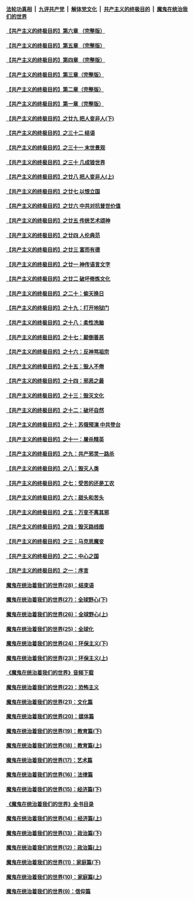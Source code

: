 ####  [法轮功真相](../../../../basic/blob/master/README.md?t=02091426) &nbsp;|&nbsp; [九评共产党](../../../../9ping.md/blob/master/README.md?t=02091426) &nbsp;|&nbsp; [解体党文化](../../../../jtdwh.md/blob/master/README.md?t=02091426)  &nbsp;|&nbsp; [共产主义的终极目的](../../../../gczydzjmd.md/blob/master/README.md?t=02091426) &nbsp;|&nbsp; [魔鬼在统治我们的世界](../../../../mgztzwmdsj.md/blob/master/README.md?t=02091426) 

#### [【共产主义的终极目的】第六章 （完整版）](../pages/nsc422/n11428913.md?t=02091426) 

#### [【共产主义的终极目的】第五章 （完整版）](../pages/nsc422/n11428912.md?t=02091426) 

#### [【共产主义的终极目的】第四章 （完整版）](../pages/nsc422/n11428907.md?t=02091426) 

#### [【共产主义的终极目的】第三章（完整版）](../pages/nsc422/n11428848.md?t=02091426) 

#### [【共产主义的终极目的】第二章（完整版）](../pages/nsc422/n11428831.md?t=02091426) 

#### [【共产主义的终极目的】第一章（完整版）](../pages/nsc422/n11417651.md?t=02091426) 

#### [【共产主义的终极目的】之廿九 把人变非人(下)](../pages/nsc422/n11344140.md?t=02091426) 

#### [【共产主义的终极目的】之三十二 结语](../pages/nsc422/n11360535.md?t=02091426) 

#### [【共产主义的终极目的】之三十一 末世景观](../pages/nsc422/n11351129.md?t=02091426) 

#### [【共产主义的终极目的】之三十 几成狼世界](../pages/nsc422/n11348280.md?t=02091426) 

#### [【共产主义的终极目的】之廿八 把人变非人(上)](../pages/nsc422/n11340492.md?t=02091426) 

#### [【共产主义的终极目的】之廿七 以恨立国](../pages/nsc422/n11336944.md?t=02091426) 

#### [【共产主义的终极目的】之廿六 中共对抗普世价值](../pages/nsc422/n11324785.md?t=02091426) 

#### [【共产主义的终极目的】之廿五 传统艺术颂神](../pages/nsc422/n11296396.md?t=02091426) 

#### [【共产主义的终极目的】之廿四 人伦典范](../pages/nsc422/n11296397.md?t=02091426) 

#### [【共产主义的终极目的】之廿三 富而有德](../pages/nsc422/n11283598.md?t=02091426) 

#### [【共产主义的终极目的】之廿一 神传语言文字](../pages/nsc422/n11263265.md?t=02091426) 

#### [【共产主义的终极目的】之廿二 破坏修炼文化](../pages/nsc422/n11245728.md?t=02091426) 

#### [【共产主义的终极目的】之二十：偷天换日](../pages/nsc422/n11238846.md?t=02091426) 

#### [【共产主义的终极目的】之十九：打开地狱门](../pages/nsc422/n11206376.md?t=02091426) 

#### [【共产主义的终极目的】之十八：柔性洗脑](../pages/nsc422/n11199994.md?t=02091426) 

#### [【共产主义的终极目的】之十七：颠倒善恶](../pages/nsc422/n11179782.md?t=02091426) 

#### [【共产主义的终极目的】之十六：反神骂祖宗](../pages/nsc422/n11166798.md?t=02091426) 

#### [【共产主义的终极目的】之十五：毁人不倦](../pages/nsc422/n11166792.md?t=02091426) 

#### [【共产主义的终极目的】之十四：邪恶之最](../pages/nsc422/n11150249.md?t=02091426) 

#### [【共产主义的终极目的】之十三：毁灭文化](../pages/nsc422/n11135227.md?t=02091426) 

#### [【共产主义的终极目的】之十二：破坏自然](../pages/nsc422/n11135214.md?t=02091426) 

#### [【共产主义的终极目的】之十：苏俄预演 中共登台](../pages/nsc422/n11118424.md?t=02091426) 

#### [【共产主义的终极目的】之十一：屠杀精英](../pages/nsc422/n11118442.md?t=02091426) 

#### [【共产主义的终极目的】之九：共产邪灵一路杀](../pages/nsc422/n11114139.md?t=02091426) 

#### [【共产主义的终极目的】之八：毁灭人类](../pages/nsc422/n11108503.md?t=02091426) 

#### [【共产主义的终极目的】之七：受苦的还是工农](../pages/nsc422/n11101809.md?t=02091426) 

#### [【共产主义的终极目的】之六：甜头和苦头](../pages/nsc422/n11096971.md?t=02091426) 

#### [【共产主义的终极目的】之五：万变不离其邪](../pages/nsc422/n11091285.md?t=02091426) 

#### [【共产主义的终极目的】之四：毁灭路线图](../pages/nsc422/n11086284.md?t=02091426) 

#### [【共产主义的终极目的】之三：马克思魔变](../pages/nsc422/n11061941.md?t=02091426) 

#### [【共产主义的终极目的】之二：中心之国](../pages/nsc422/n11047728.md?t=02091426) 

#### [【共产主义的终极目的】之一：序言](../pages/nsc422/n11086077.md?t=02091426) 

#### [魔鬼在统治着我们的世界(28)：结束语](../pages/nsc422/n10936246.md?t=02091426) 

#### [魔鬼在统治着我们的世界(27)：全球野心(下)](../pages/nsc422/n10928319.md?t=02091426) 

#### [魔鬼在统治着我们的世界(26)：全球野心(上)](../pages/nsc422/n10900318.md?t=02091426) 

#### [魔鬼在统治着我们的世界(25)：全球化](../pages/nsc422/n10788205.md?t=02091426) 

#### [魔鬼在统治着我们的世界(24)：环保主义(下)](../pages/nsc422/n10695307.md?t=02091426) 

#### [魔鬼在统治着我们的世界(23)：环保主义(上)](../pages/nsc422/n10688613.md?t=02091426) 

#### [《魔鬼在统治着我们的世界》音频下载](../pages/nsc422/n10635553.md?t=02091426) 

#### [魔鬼在统治着我们的世界(22)：恐怖主义](../pages/nsc422/n10614727.md?t=02091426) 

#### [魔鬼在统治着我们的世界(21)：文化篇](../pages/nsc422/n10597706.md?t=02091426) 

#### [魔鬼在统治着我们的世界(20)：媒体篇](../pages/nsc422/n10586579.md?t=02091426) 

#### [魔鬼在统治着我们的世界(19)：教育篇(下)](../pages/nsc422/n10564808.md?t=02091426) 

#### [魔鬼在统治着我们的世界(18)：教育篇(上)](../pages/nsc422/n10526970.md?t=02091426) 

#### [魔鬼在统治着我们的世界(17)：艺术篇](../pages/nsc422/n10499093.md?t=02091426) 

#### [魔鬼在统治着我们的世界(16)：法律篇](../pages/nsc422/n10485969.md?t=02091426) 

#### [魔鬼在统治着我们的世界(15)：经济篇(下)](../pages/nsc422/n10469975.md?t=02091426) 

#### [《魔鬼在统治着我们的世界》全书目录](../pages/nsc422/n10464261.md?t=02091426) 

#### [魔鬼在统治着我们的世界(14)：经济篇(上)](../pages/nsc422/n10457370.md?t=02091426) 

#### [魔鬼在统治着我们的世界(13)：政治篇(下)](../pages/nsc422/n10448270.md?t=02091426) 

#### [魔鬼在统治着我们的世界(12)：政治篇(上)](../pages/nsc422/n10444576.md?t=02091426) 

#### [魔鬼在统治着我们的世界(11)：家庭篇(下)](../pages/nsc422/n10440961.md?t=02091426) 

#### [魔鬼在统治着我们的世界(10)：家庭篇(上)](../pages/nsc422/n10435448.md?t=02091426) 

#### [魔鬼在统治着我们的世界(9)：信仰篇](../pages/nsc422/n10432159.md?t=02091426) 

